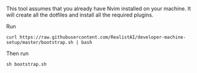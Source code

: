 This tool assumes that you already have Nvim installed on your machine. It will create all the dotfiles and install all the required plugins.

Run
```
curl https://raw.githubusercontent.com/RealistAI/developer-machine-setup/master/bootstrap.sh | bash
```
Then run
```
sh bootstrap.sh
```
